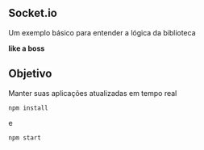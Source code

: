 ## Socket.io

Um exemplo básico para entender a lógica da biblioteca

**like a boss**

## Objetivo

Manter suas aplicações atualizadas em tempo real

```shell
npm install
```
e
```shell
npm start
```